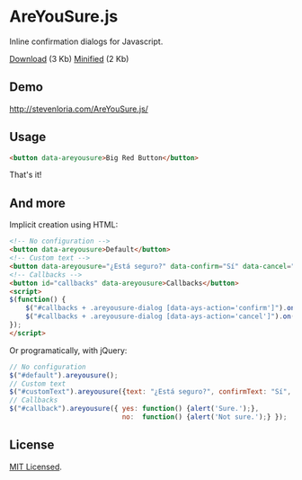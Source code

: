 # AreYouSure.js

Inline confirmation dialogs for Javascript.

[Download](https://raw.github.com/sloria/AreYouSure.js/master/areyousure.js) (3 Kb) [Minified](https://raw.github.com/sloria/AreYouSure.js/master/areyousure.min.js) (2 Kb)

## Demo

http://stevenloria.com/AreYouSure.js/

## Usage

```html
<button data-areyousure>Big Red Button</button>
```

That's it!

## And more

Implicit creation using HTML:

```html
<!-- No configuration -->
<button data-areyousure>Default</button>
<!-- Custom text -->
<button data-areyousure="¿Está seguro?" data-confirm="Sí" data-cancel="No">Custom Text</button>
<!-- Callbacks -->
<button id="callbacks" data-areyousure>Callbacks</button>
<script>
$(function() {
    $("#callbacks + .areyousure-dialog [data-ays-action='confirm']").on('click', function() {alert("Sure.");});
    $("#callbacks + .areyousure-dialog [data-ays-action='cancel']").on('click', function() {alert("Not sure.");});
});
</script>
```

Or programatically, with jQuery:

```javascript
// No configuration
$("#default").areyousure();
// Custom text
$("#customText").areyousure({text: "¿Está seguro?", confirmText: "Sí", cancelText: "No"});
// Callbacks
$("#callback").areyousure({ yes: function() {alert('Sure.');},
                            no:  function() {alert('Not sure.');} });
```

## License

[MIT Licensed](http://sloria.mit-license.org/).




